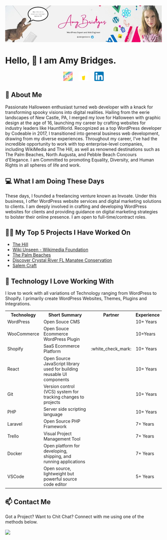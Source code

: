 [![Amy Bridges LinkedIn](assets/images/header.jpg "Amy Bridges LinkedIn")](https://linkedin.com/in/ubergeekzone/)

# Hello, &#128075; I am Amy Bridges.
<div align="center">
<a href="https://dev.to/ubergeekzone" target="_blank"><img src="assets/images/dev-rainbow.png" width="30"></a> &nbsp; &nbsp;
<a href="https://www.buymeacoffee.com/ubergeekzone" target="_blank"><img src="assets/images/buymeacoffee-wht.png" width="30"></a> &nbsp; &nbsp;
<a href="https://linkedin.com/in/ubergeekzone" target="_blank"><img src="assets/images/linkedin-icon.png" width="30"></a>
</div>

## &#128103; About Me

Passionate Halloween enthusiast turned web developer with a knack for transforming spooky visions into digital realities. Hailing from the eerie landscapes of New Castle, PA, I merged my love for Halloween with graphic design at the age of 16, launching my career by crafting websites for industry leaders like HauntWorld. Recognized as a top WordPress developer by Codeable in 2017, I transitioned into general business web development, drawing from my diverse experiences. Throughout my career, I've had the incredible opportunity to work with top enterprise-level companies, including WikiMedia and The Hill, as well as renowned destinations such as The Palm Beaches, North Augusta, and Pebble Beach Concours d'Elegance. I am Committed to promoting Equality, Diversity, and Human Rights in all spheres of life and work.

## &#128187; What I am Doing These Days

These days, I founded a freelancing venture known as Invoate. Under this business, I offer WordPress website services and digital marketing solutions to clients. I am deeply involved in crafting and developing WordPress websites for clients and providing guidance on digital marketing strategies to bolster their online presence. I am open to full-time/contract roles.

## 👩‍💻 My Top 5 Projects I Have Worked On

- <a href="https://thehill.com" target="_blank">The Hill</a>
- <a href="https://wikimediafoundation.org/participate/unseen/" target="_blank">Wiki Unseen - Wikimedia Foundation</a>
- <a href="https://www.thepalmbeaches.com/" target="_blank">The Palm Beaches</a>
- <a href="https://www.discovercrystalriverfl.com/manatee-conservation/" target="_blank">Discover Crystal River FL Manatee Conservation</a>
- <a href="https://salemcraft.com" target="_blank">Salem Craft</a>

## &#x1f49f; Technology I Love Working With

I love to work with all variations of Technology ranging from WordPress to Shopify. I primarily create WordPress Websites, Themes, Plugins and Integrations.

<table border="0">
  <tr>
   <th>Technology</th>
   <th>Short Summary</th>
   <th>Partner</th>
   <th>Experience</th>
  </tr>
 <tr>
  <td>WordPress</td>
  <td>Open Souce CMS</td>
  <td></td>
  <td>10+ Years</td>
 </tr>
  <tr>
  <td>WooCommerce</td>
  <td>Open Souce Ecommerce WordPress Plugin</td>
  <td></td>
  <td>10+Years </td>
 </tr>
 <tr>
  <td>Shopify</td>
  <td>SaaS Ecommerce Platform</td>
  <td>:white_check_mark:</td>
  <td>10+ Years</td>
 </tr>
<tr>
  <td>React</td>
  <td>Open Source JavaScript library used for building reusable UI components</td>
 <td></td>
  <td>10+ Years</td>
 </tr>
 <tr>
  <td>Git</td>
  <td>Version control (VCS) system for tracking changes to projects</td>
  <td></td>
  <td>10+ Years</td>
 </tr>
  <tr>
  <td>PHP</td>
  <td>Server side scripting language</td>
  <td></td>
  <td>10+ Years</td>
 </tr>
 <tr>
  <td>Laravel</td>
  <td>Open Source PHP Framework</td>
  <td></td>
  <td>7+ Years</td>
 </tr>
 <tr>
  <td>Trello</td>
  <td>Visual Project Management Tool</td>
  <td></td>
  <td>7+ Years</td>
 </tr>
 <tr>
  <td>Docker</td>
  <td>Open platform for developing, shipping, and running applications</td>
  <td></td>
  <td>7+ Years</td>
 </tr>
  <tr>
  <td>VSCode</td>
  <td>Open source, lightweight but powerful source code editor</td>
   <td></td>
  <td>5+ Years</td>
 </tr>
 </table>


## &#x1f4eb; Contact Me
Got a Project? Want to Chit Chat? Connect with me using one of the methods below.
<br><br>
<a href="mailto:ubergeekzone@gmail.com" targe="_blank"><img src="https://img.shields.io/badge/email-ubergeekzone@gmail.com-informational?style=flat&logo=mail&logoColor=white&color=blue"></a>
